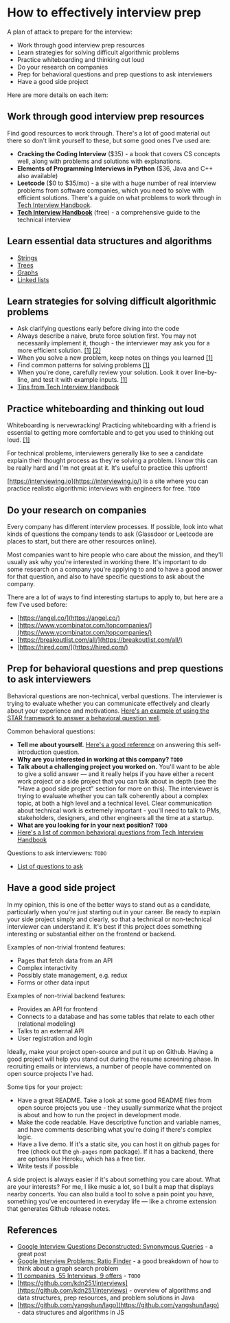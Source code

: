 # How to effectively interview prep

A plan of attack to prepare for the interview:

- Work through good interview prep resources
- Learn strategies for solving difficult algorithmic problems
- Practice whiteboarding and thinking out loud
- Do your research on companies
- Prep for behavioral questions and prep questions to ask interviewers
- Have a good side project

Here are more details on each item:

## Work through good interview prep resources

Find good resources to work through. There's a lot of good material out there so don't limit yourself to these, but some good ones I've used are:

- **Cracking the Coding Interview** ($35) - a book that covers CS concepts well, along with problems and solutions with explanations.
- **Elements of Programming Interviews in Python** ($36, Java and C++ also available)
- **Leetcode** ($0 to $35/mo) - a site with a huge number of real interview problems from software companies, which you need to solve with efficient solutions. There's a guide on what problems to work through in [Tech Interview Handbook](https://yangshun.github.io/tech-interview-handbook/best-practice-questions/).
- [**Tech Interview Handbook**](https://yangshun.github.io/tech-interview-handbook) (free) - a comprehensive guide to the technical interview

## Learn essential data structures and algorithms

- [Strings](https://yangshun.github.io/tech-interview-handbook/algorithms/string)
- [Trees](https://yangshun.github.io/tech-interview-handbook/algorithms/tree)
- [Graphs](https://yangshun.github.io/tech-interview-handbook/algorithms/graph)
- [Linked lists](https://yangshun.github.io/tech-interview-handbook/algorithms/linked-list)

## Learn strategies for solving difficult algorithmic problems

- Ask clarifying questions early before diving into the code
- Always describe a naive, brute force solution first. You may not necessarily implement it, though - the interviewer may ask you for a more efficient solution. [[1]](https://medium.com/@yashgirdhar/11-companies-55-interviews-9-offers-including-google-and-amazon-heres-what-i-have-to-share-293852c1c98f) [[2]](https://yangshun.github.io/tech-interview-handbook/during-coding-interview)
- When you solve a new problem, keep notes on things you learned [[1]](https://medium.com/@yashgirdhar/11-companies-55-interviews-9-offers-including-google-and-amazon-heres-what-i-have-to-share-293852c1c98f)
- Find common patterns for solving problems [[1]](https://medium.com/@yashgirdhar/11-companies-55-interviews-9-offers-including-google-and-amazon-heres-what-i-have-to-share-293852c1c98f)
- When you're done, carefully review your solution. Look it over line-by-line, and test it with example inputs. [[1]](https://yangshun.github.io/tech-interview-handbook/during-coding-interview#after-coding)
- [Tips from Tech Interview Handbook](https://yangshun.github.io/tech-interview-handbook/algorithms/algorithms-introduction)

## Practice whiteboarding and thinking out loud

Whiteboarding is nervewracking! Practicing whiteboarding with a friend is essential to getting more comfortable and to get you used to thinking out loud. [[1]](https://blog.usejournal.com/i-interviewed-at-six-top-companies-in-silicon-valley-in-six-days-and-stumbled-into-six-job-offers-fe9cc7bbc996)

For technical problems, interviewers generally like to see a candidate explain their thought process as they're solving a problem. I know this can be really hard and I'm not great at it. It's useful to practice this upfront!

[https://interviewing.io](https://interviewing.io/) is a site where you can practice realistic algorithmic interviews with engineers for free. `TODO`

## Do your research on companies

Every company has different interview processes. If possible, look into what kinds of questions the company tends to ask (Glassdoor or Leetcode are places to start, but there are other resources online).

Most companies want to hire people who care about the mission, and they'll usually ask why you're interested in working there. It's important to do some research on a company you're applying to and to have a good answer for that question, and also to have specific questions to ask about the company.

There are a lot of ways to find interesting startups to apply to, but here are a few I've used before:

- [https://angel.co/](https://angel.co/)
- [https://www.ycombinator.com/topcompanies/](https://www.ycombinator.com/topcompanies/)
- [https://breakoutlist.com/all/](https://breakoutlist.com/all/)
- [https://hired.com/](https://hired.com/)

## Prep for behavioral questions and prep questions to ask interviewers

Behavioral questions are non-technical, verbal questions. The interviewer is trying to evaluate whether you can communicate effectively and clearly about your experience and motivations. [Here's an example of using the STAR framework to answer a behavioral question well](https://yangshun.github.io/tech-interview-handbook/star-format).

Common behavioral questions:

- **Tell me about yourself.** [Here's a good reference](https://yangshun.github.io/tech-interview-handbook/self-introduction) on answering this self-introduction question.
- **Why are you interested in working at this company? `TODO`**
- **Talk about a challenging project you worked on.** You'll want to be able to give a solid answer — and it really helps if you have either a recent work project or a side project that you can talk about in depth (see the "Have a good side project" section for more on this). The interviewer is trying to evaluate whether you can talk coherently about a complex topic, at both a high level and a technical level. Clear communication about technical work is extremely important - you'll need to talk to PMs, stakeholders, designers, and other engineers all the time at a startup.
- **What are you looking for in your next position? `TODO`**
- [Here's a list of common behavioral questions from Tech Interview Handbook](https://yangshun.github.io/tech-interview-handbook/behavioral-questions/)

Questions to ask interviewers: `TODO`

- [List of questions to ask](https://yangshun.github.io/tech-interview-handbook/questions-to-ask)

## Have a good side project

In my opinion, this is one of the better ways to stand out as a candidate, particularly when you're just starting out in your career. Be ready to explain your side project simply and clearly, so that a technical or non-technical interviewer can understand it. It's best if this project does something interesting or substantial either on the frontend or backend.

Examples of non-trivial frontend features:

- Pages that fetch data from an API
- Complex interactivity
- Possibly state management, e.g. redux
- Forms or other data input

Examples of non-trivial backend features:

- Provides an API for frontend
- Connects to a database and has some tables that relate to each other (relational modeling)
- Talks to an external API
- User registration and login

Ideally, make your project open-source and put it up on Github. Having a good project will help you stand out during the resume screening phase. In recruiting emails or interviews, a number of people have commented on open source projects I've had.

Some tips for your project:

- Have a great README. Take a look at some good README files from open source projects you use - they usually summarize what the project is about and how to run the project in development mode.
- Make the code readable. Have descriptive function and variable names, and have comments describing what you're doing if there's complex logic.
- Have a live demo. If it's a static site, you can host it on github pages for free (check out the `gh-pages` npm package). If it has a backend, there are options like Heroku, which has a free tier.
- Write tests if possible

A side project is always easier if it's about something you care about. What are your interests? For me, I like music a lot, so I built a map that displays nearby concerts. You can also build a tool to solve a pain point you have, something you've encountered in everyday life — like a chrome extension that generates Github release notes.

## References

- [Google Interview Questions Deconstructed: Synonymous Queries](https://medium.com/@alexgolec/google-interview-problems-synonymous-queries-36425145387c) - a great post
- [Google Interview Problems: Ratio Finder](https://medium.com/@alexgolec/google-interview-problems-synonymous-queries-36425145387c) - a good breakdown of how to think about a graph search problem
- [11 companies, 55 Interviews, 9 offers](https://medium.com/@yashgirdhar/11-companies-55-interviews-9-offers-including-google-and-amazon-heres-what-i-have-to-share-293852c1c98f) - `TODO`
- [https://github.com/kdn251/interviews](https://github.com/kdn251/interviews) - overview of algorithms and data structures, prep resources, and problem solutions in Java
- [https://github.com/yangshun/lago](https://github.com/yangshun/lago) - data structures and algorithms in JS
